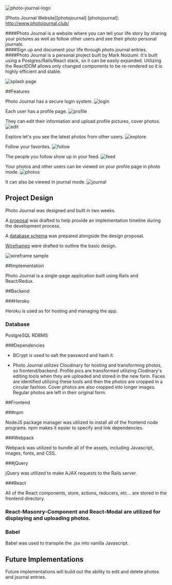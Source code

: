 ![photo-journal-logo]

[Photo Journal Website][photojournal]
[photojournal]: http://www.photojournal.club/

####Photo Journal is a website where you can tell your life story by sharing your pictures as well as follow other users and see their photo personal journals.  
####Sign up and document your life through photo journal entries.  
####Photo Journal is a personal project built by Mark Noizumi.  It's built using a Postgres/Rails/React stack, so it can be easily expanded.  Utilizing the ReactDOM allows only changed components to be re-rendered so it is highly efficient and stable.  

![splash page]

##Features

Photo Journal has a secure login system.
![login]

Each user has a profile page.
![profile]

They can edit their information and upload profile pictures, cover photos.
![edit]

Explore let's you see the latest photos from other users.
![explore]

Follow your favorites.
![follow]

The people you follow show up in your feed.
![feed]

Your photos and other users can be viewed on your profile page in photo mode.
![photos]

It can also be viewed in journal mode.
![journal]


## Project Design

Photo Journal was designed and built in two weeks.

A [proposal][proposal] was drafted to help provide an implementation timeline during the development process.

A [database schema][schema] was prepared alongside the design proposal.

[Wireframes][wireframes] were drafted to outline the basic design.  

![wireframe sample]


##Implementation

Photo Journal is a single-page application built using Rails and React/Redux.  

##Backend

###Heroku

Heroku is used as for hosting and managing the app.  

### Database

PostgreSQL RDBMS

###Dependencies

- BCrypt is used to salt the password and hash it.  

- Photo Journal utilizes Cloudinary for hosting and transforming photos, so frontend/backend.  Profile pics are transformed utilizing Clodinary's editing tools when they are uploaded and stored in the new form. Faces are identified utilizing these tools and then the photos are cropped in a circular fashion.  Cover photos are also cropped into longer images.  Regular photos are left in their original form.  


##Frontend  

###npm

NodeJS package manager was utilized to install all of the frontend node programs.  npm makes it easier to specify and link dependencies.

###Webpack

Webpack was utilized to bundle all of the assets, including Javascript, images, fonts, and CSS.  

###jQuery

jQuery was utilized to make AJAX requests to the Rails server.  

###React

All of the React components, store, actions, reducers, etc... are stored in the frontend directory.  


### React-Masonry-Component and React-Modal are utilized for displaying and uploading photos.  

### Babel

Babel was used to transpile the .jsx into vanilla Javascript.



## Future Implementations 

Future implementations will build out the ability to edit and delete photos and journal entries.  


[photo-journal-logo]: http://res.cloudinary.com/dseky3p5e/image/upload/v1484119573/v8_c5rdfy.png
[splash page]: ./docs/images/Splash.png "Photo Journal splash page"
[login]: ./docs/images/login.png
[profile]: ./docs/images/profile.png
[edit]: ./docs/images/edit.png
[explore]: ./docs/images/explore.png
[follow]: ./docs/images/follow.png
[feed]: ./docs/images/feed.png
[photos]: ./docs/images/photos.png
[journal]: ./docs/images/journal.png
[proposal]: ./docs/README.md
[schema]: ./docs/schema.md
[wireframes]: ./docs/wireframes
[wireframe sample]: ./docs/wireframes/Splash.png

